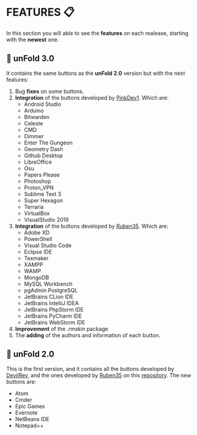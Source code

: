 # FEATURES :clipboard:
In this section you will able to see the **features** on each realease, starting with the **newest** one.
## :green_book: unFold 3.0 
It contains the same buttons as the **unFold 2.0** version but with the next features:
1. Bug **fixes** on some buttons.
2. **Integration** of the buttons developed by [PinkDev1](https://github.com/PinkDev1). Which are:
    - Android Studio
    - Arduino
    - Bitwarden
    - Celeste
    - CMD
    - Dimmer
    - Enter The Gungeon
    - Geometry Dash
    - Github Desktop
    - LibreOffice
    - Osu
    - Papers Please
    - Photoshop
    - Proton_VPN
    - Sublime Text 3
    - Super Hexagon
    - Terraria
    - VirtualBox
    - VisualStudio 2019
3. **Integration** of the buttons developed by [Ruben35](https://github.com/Ruben35). Which are:
    - Adobe XD
    - PowerShell
    - Visual Studio Code
    - Eclipse IDE
    - Texmaker
    - XAMPP
    - WAMP
    - MongoDB
    - MySQL Workbench
    - pgAdmin PostgreSQL
    - JetBrains CLion IDE
    - JetBrains InteliiJ IDEA
    - JetBrains PhpStorm IDE
    - JetBrains PyCharm IDE
    - JetBrains WebStorm IDE
4. **Improvement** of the _.rmskin_ package 
5. The **adding** of the authors and information of each button.

## :closed_book: unFold 2.0
This is the first version, and it contains all the buttons developed by [DevilRev](https://www.deviantart.com/devilrev), and the ones developed by [Ruben35](https://github.com/Ruben35) on this [repository](https://github.com/Ruben35/Icons-unFold-Rainmeter.).
The new buttons are:
- Atom
- Cmder
- Epic Games
- Evernote
- NetBeans IDE
- Notepad++